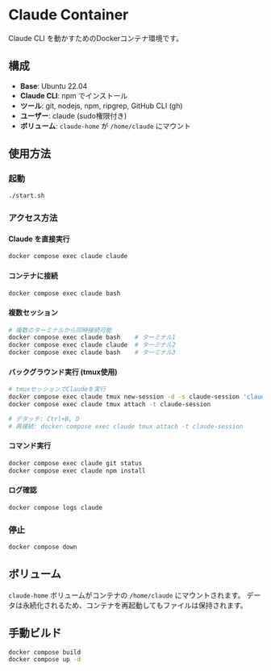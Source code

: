 # Claude Container

Claude CLI を動かすためのDockerコンテナ環境です。

## 構成

- **Base**: Ubuntu 22.04
- **Claude CLI**: npm でインストール
- **ツール**: git, nodejs, npm, ripgrep, GitHub CLI (gh)
- **ユーザー**: claude (sudo権限付き)
- **ボリューム**: `claude-home` が `/home/claude` にマウント

## 使用方法

### 起動

```bash
./start.sh
```

### アクセス方法

#### Claude を直接実行
```bash
docker compose exec claude claude
```

#### コンテナに接続
```bash
docker compose exec claude bash
```

#### 複数セッション
```bash
# 複数のターミナルから同時接続可能
docker compose exec claude bash    # ターミナル1
docker compose exec claude claude  # ターミナル2
docker compose exec claude bash    # ターミナル3
```

#### バックグラウンド実行 (tmux使用)
```bash
# tmuxセッションでClaudeを実行
docker compose exec claude tmux new-session -d -s claude-session 'claude'
docker compose exec claude tmux attach -t claude-session

# デタッチ: Ctrl+B, D
# 再接続: docker compose exec claude tmux attach -t claude-session
```

#### コマンド実行
```bash
docker compose exec claude git status
docker compose exec claude npm install
```

#### ログ確認
```bash
docker compose logs claude
```

### 停止

```bash
docker compose down
```

## ボリューム

`claude-home` ボリュームがコンテナの `/home/claude` にマウントされます。
データは永続化されるため、コンテナを再起動してもファイルは保持されます。

## 手動ビルド

```bash
docker compose build
docker compose up -d
```